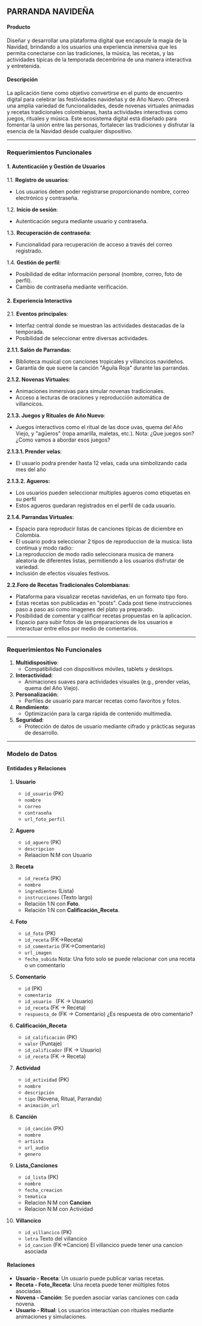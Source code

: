 ## PARRANDA NAVIDEÑA

#### **Producto**

Diseñar y desarrollar una plataforma digital que encapsule la magia de la Navidad, brindando a los usuarios una experiencia inmersiva que les permita conectarse con las tradiciones, la música, las recetas, y las actividades típicas de la temporada decembrina de una manera interactiva y entretenida.

#### **Descripción**

La aplicación tiene como objetivo convertirse en el punto de encuentro digital para celebrar las festividades navideñas y de Año Nuevo. Ofrecerá una amplia variedad de funcionalidades, desde novenas virtuales animadas y recetas tradicionales colombianas, hasta actividades interactivas como juegos, rituales y música. Este ecosistema digital está diseñado para fomentar la unión entre las personas, fortalecer las tradiciones y disfrutar la esencia de la Navidad desde cualquier dispositivo.

----------

### **Requerimientos Funcionales**

#### **1. Autenticación y Gestión de Usuarios**

1.1. **Registro de usuarios**:

-   Los usuarios deben poder registrarse proporcionando nombre, correo electrónico y contraseña. 

1.2. **Inicio de sesión**:

-   Autenticación segura mediante usuario y contraseña. 

1.3. **Recuperación de contraseña**:

-   Funcionalidad para recuperación de acceso a través del correo registrado. 

1.4. **Gestión de perfil**:

-   Posibilidad de editar información personal (nombre, correo, foto de perfil).
-   Cambio de contraseña mediante verificación.

#### **2. Experiencia Interactiva**

2.1. **Eventos principales**:

-   Interfaz central donde se muestran las actividades destacadas de la temporada.
-   Posibilidad de seleccionar entre diversas actividades.

**2.1.1. Salón de Parrandas**:

-   Biblioteca musical con canciones tropicales y villancicos navideños.
-   Garantía de que suene la canción "Águila Roja" durante las parrandas.

**2.1.2. Novenas Virtuales**:

-   Animaciones inmersivas para simular novenas tradicionales.
-   Acceso a lecturas de oraciones y reproducción automática de villancicos.

**2.1.3. Juegos y Rituales de Año Nuevo**:

-   Juegos interactivos como el ritual de las doce uvas, quema del Año Viejo, y "agüeros" (ropa amarilla, maletas, etc.). Nota: ¿Que juegos son? ¿Como vamos a abordar esos juegos?

**2.1.3.1. Prender velas**:

-   El usuario podra prender hasta 12 velas, cada una simbolizando cada mes del año

**2.1.3.2. Agueros:** 

-   Los usuarios pueden seleccionar multiples agueros como etiquetas en su perfil
-   Estos agueros quedaran registrados en el perfil de cada usuario.

**2.1.4. Parrandas Virtuales**:

-   Espacio para reproducir listas de canciones típicas de diciembre en Colombia.
-   El usuario podra seleccionar 2 tipos de reproduccion de la musica: lista continua y modo radio:
  - La reproduccion de modo radio seleccionara musica de manera aleatoria de diferentes listas, permitiendo a los usuarios disfrutar de variedad.
-   Inclusión de efectos visuales festivos.

**2.2.Foro de Recetas Tradicionales Colombianas**:

-   Plataforma para visualizar recetas navideñas, en un formato tipo foro.
-   Estas recetas son publicadas en "posts". Cada post tiene instrucciones paso a paso asi como imagenes del plato ya preparado.
-   Posibilidad de comentar y calificar recetas propuestas en la aplicacion.
-   Espacio para subir fotos de las preparaciones de los usuarios e interactuar entre ellos por medio de comentarios.

----------

### **Requerimientos No Funcionales**

1.  **Multidispositivo**:
    -   Compatibilidad con dispositivos móviles, tablets y desktops.
2.  **Interactividad**:
    -   Animaciones suaves para actividades visuales (e.g., prender velas, quema del Año Viejo).
3.  **Personalización**:
    -   Perfiles de usuario para marcar recetas como favoritos y fotos.
4.  **Rendimiento**:
    -   Optimización para la carga rápida de contenido multimedia.
5.  **Seguridad**:
    -   Protección de datos de usuario mediante cifrado y prácticas seguras de desarrollo.

----------

### **Modelo de Datos**

#### **Entidades y Relaciones**

1.  **Usuario**
    
    -   `id_usuario` (PK)
    -   `nombre`
    -   `correo`
    -   `contraseña`
    -   `url_foto_perfil`

2. **Aguero**
    -   `id_aguero` (PK)
    -   `descripcion`
    -   Relaacion N:M con Usuario
3.  **Receta**
    
    -   `id_receta` (PK)
    -   `nombre`
    -   `ingredientes` (Lista)
    -   `instrucciones` (Texto largo)
    -   Relación 1:N con **Foto**.
    -   Relación 1:N con **Calificación_Receta**.
4.  **Foto**
    
    -   `id_foto` (PK)
    -   `id_receta` (FK->Receta)
    -   `id_comentario` (FK->Comentario)
    -   `url_imagen`
    -   `fecha_subida`
    Nota: Una foto solo se puede relacionar con una receta o un comentario

5. **Comentario**
    -   `id` (PK)
    -   `comentario`
    -   `id_usuario ` (FK -> Usuario)
    -   `id_receta` (FK -> Receta)
    -   `respuesta_de` (FK -> Comentario) ¿Es respuesta de otro comentario?

6.  **Calificación_Receta**    
    -   `id_calificación` (PK)
    -   `valor` (Puntaje)
    -   `id_calificador` (FK -> Usuario)
    -   `id_receta` (FK -> Receta)
  
7.  **Actividad** 
    -   `id_actividad` (PK)
    -   `nombre`
    -   `descripción`
    -   `tipo` (Novena, Ritual, Parranda)
    -   `animación_url`
8.  **Canción** 
    -   `id_canción` (PK)
    -   `nombre`
    -   `artista`
    -   `url_audio`
    -   `genero`
9. **Lista_Canciones**
    -   `id_lista` (PK)
    -   `nombre`
    -   `fecha_creacion`
    -   `tematica`
    -   Relacion N:M con **Cancion**
    -   Relacion N:M con Actividad
10. **Villancico**
    -   `id_villancico` (PK)
    -   `letra` Texto del villancico
    -   `id_cancion` (FK->Cancion) El villancico puede tener una cancion asociada
#### **Relaciones**

-   **Usuario - Receta**: Un usuario puede publicar varias recetas.
-   **Receta - Foto_Receta**: Una receta puede tener múltiples fotos asociadas.
-   **Novena - Canción**: Se pueden asociar varias canciones con cada novena.
-   **Usuario - Ritual**: Los usuarios interactúan con rituales mediante animaciones y simulaciones.
